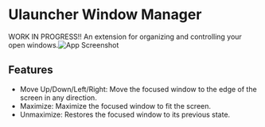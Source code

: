 # Ulauncher Window Manager

WORK IN PROGRESS!!
An extension for organizing and controlling your open windows.![App Screenshot](https://github.com/gnikolaos/ulauncher-window-manager/blob/main/images/wm-cover.jpg?raw=true)


## Features

- Move Up/Down/Left/Right: Move the focused window to the edge of the screen in any direction.
- Maximize: Maximize the focused window to fit the screen.
- Unmaximize: Restores the focused window to its previous state.
